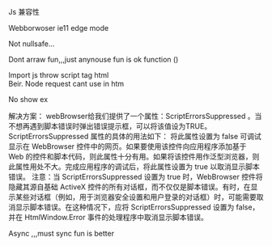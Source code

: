 Js 兼容性


Webborwoser ie11 edge mode

Not nullsafe...


Dont arraw fun,,,just anynouse fun is ok
function ()


Import js throw script tag html  
Beir. Node request cant use in htm


No show ex


解决方案：
webBrowser给我们提供了一个属性：ScriptErrorsSuppressed 。当不想再遇到脚本错误时弹出错误提示框，可以将该值设为TRUE。
ScriptErrorsSuppressed 属性的具体的用法如下：
将此属性设置为 false 可调试显示在 WebBrowser 控件中的网页。如果要使用该控件向应用程序添加基于 Web 的控件和脚本代码，则此属性十分有用。如果将该控件用作泛型浏览器，则此属性用处不大。完成应用程序的调试后，将此属性设置为 true 以取消显示脚本错误。
注意：当 ScriptErrorsSuppressed 设置为 true 时，WebBrowser 控件将隐藏其源自基础 ActiveX 控件的所有对话框，而不仅仅是脚本错误。有时，在显示某些对话框（例如，用于浏览器安全设置和用户登录的对话框）时，可能需要取消显示脚本错误。在这种情况下，应将 ScriptErrorsSuppressed 设置为 false，并在 HtmlWindow.Error 事件的处理程序中取消显示脚本错误。


Async   ,,,must sync fun is better
